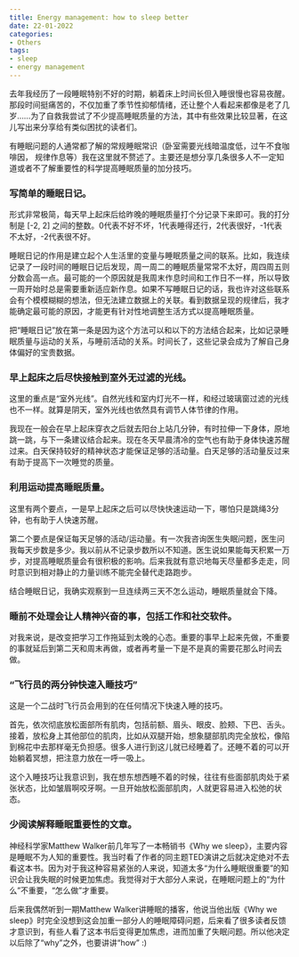```yaml
---
title: Energy management: how to sleep better
date: 22-01-2022
categories: 
- Others
tags: 
- sleep
- energy management
---
```


去年我经历了一段睡眠特别不好的时期，躺着床上时间长但入睡很慢也容易夜醒。那段时间挺痛苦的，不仅加重了季节性抑郁情绪，还让整个人看起来都像是老了几岁……为了自救我尝试了不少提高睡眠质量的方法，其中有些效果比较显著，在这儿写出来分享给有类似困扰的读者们。



有睡眠问题的人通常都了解的常规睡眠常识（卧室需要光线暗温度低，过午不食咖啡因， 规律作息等）我在这里就不赘述了。主要还是想分享几条很多人不一定知道或者不了解重要性的科学提高睡眠质量的加分技巧。



### 写简单的睡眠日记。

形式非常极简，每天早上起床后给昨晚的睡眠质量打个分记录下来即可。我的打分制是 [-2, 2] 之间的整数。0代表不好不坏，1代表睡得还行，2代表很好，-1代表不太好，-2代表很不好。

睡眠日记的作用是建立起个人生活里的变量与睡眠质量之间的联系。比如，我连续记录了一段时间的睡眠日记后发现，周一周二的睡眠质量常常不太好，周四周五则分数会高一点。最可能的一个原因就是我周末作息时间和工作日不一样，所以导致一周开始时总是需要重新适应新作息。如果不写睡眠日记的话，我也许对这些联系会有个模模糊糊的想法，但无法建立数据上的关联。看到数据呈现的规律后，我才能确定最可能的原因，才能更有针对性地调整生活方式以提高睡眠质量。

把“睡眠日记”放在第一条是因为这个方法可以和以下的方法结合起来，比如记录睡眠质量与运动的关系，与睡前活动的关系。时间长了，这些记录会成为了解自己身体偏好的宝贵数据。



### 早上起床之后尽快接触到室外无过滤的光线。

这里的重点是“室外光线”。自然光线和室内灯光不一样，和经过玻璃窗过滤的光线也不一样。就算是阴天，室外光线也依然具有调节人体节律的作用。

我现在一般会在早上起床穿衣之后就去阳台上站几分钟，有时拉伸一下身体，原地跳一跳，与下一条建议结合起来。现在冬天早晨清冷的空气也有助于身体快速苏醒过来。白天保持较好的精神状态才能保证足够的活动量。白天足够的活动量反过来有助于提高下一次睡觉的质量。



### 利用运动提高睡眠质量。

这里有两个要点，一是早上起床之后可以尽快快速运动一下，哪怕只是跳绳3分钟，也有助于人快速苏醒。

第二个要点是保证每天足够的活动/运动量。有一次我咨询医生失眠问题，医生问我每天步数是多少。我以前从不记录步数所以不知道。医生说如果能每天积累一万步，对提高睡眠质量会有很积极的影响。后来我就有意识地每天尽量都多走走，同时意识到相对静止的力量训练不能完全替代走路跑步。

结合睡眠日记，我确实观察到一旦连续两三天不怎么运动，睡眠质量就会下降。



### 睡前不处理会让人精神兴奋的事，包括工作和社交软件。

对我来说，是改变把学习工作拖延到太晚的心态。重要的事早上起来先做，不重要的事就延后到第二天和周末再做，或者再考量一下是不是真的需要花那么时间去做。



### “飞行员的两分钟快速入睡技巧”

这是一个二战时飞行员会用到的在任何情况下快速入睡的技巧。

首先，依次彻底放松面部所有肌肉，包括前额、眉头、眼皮、脸颊、下巴、舌头。接着，放松身上其他部位的肌肉，比如从双腿开始，想象腿部肌肉完全放松，像陷到棉花中去那样毫无负担感。很多人进行到这儿就已经睡着了。还睡不着的可以开始躺着冥想，把注意力放在一呼一吸上。

这个入睡技巧让我意识到，我在想东想西睡不着的时候，往往有些面部肌肉处于紧张状态，比如皱眉啊咬牙啊。一旦开始放松面部肌肉，人就更容易进入松弛的状态。



### 少阅读解释睡眠重要性的文章。

神经科学家Matthew Walker前几年写了一本畅销书《Why we sleep》，主要内容是睡眠不为人知的重要性。我当时看了作者的同主题TED演讲之后就决定绝对不去看这本书。因为对于我这种容易紧张的人来说，知道太多“为什么睡眠很重要”的知识会让我失眠的时候更加焦虑。我觉得对于大部分人来说，在睡眠问题上的“为什么”不重要，“怎么做”才重要。

后来我偶然听到一期Matthew Walker讲睡眠的播客，他说当他出版《Why we sleep》时完全没想到这会加重一部分人的睡眠障碍问题，后来看了很多读者反馈才意识到，有些人看了这本书后变得更加焦虑，进而加重了失眠问题。所以他决定以后除了“why”之外，也要讲讲“how” :)







